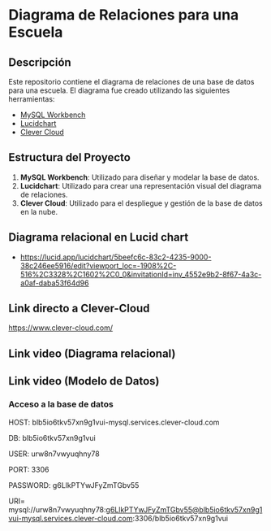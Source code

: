 # Diagrama de Relaciones para una Escuela

## Descripción

Este repositorio contiene el diagrama de relaciones de una base de datos para una escuela. El diagrama fue creado utilizando las siguientes herramientas:

- [MySQL Workbench](#enlace-mysql-workbench)
- [Lucidchart](#enlace-lucidchart)
- [Clever Cloud](#enlace-clever-cloud)

## Estructura del Proyecto

1. **MySQL Workbench**: Utilizado para diseñar y modelar la base de datos.
2. **Lucidchart**: Utilizado para crear una representación visual del diagrama de relaciones.
3. **Clever Cloud**: Utilizado para el despliegue y gestión de la base de datos en la nube.

## Diagrama relacional en Lucid chart
- https://lucid.app/lucidchart/5beefc6c-83c2-4235-9000-38c246ee5916/edit?viewport_loc=-1908%2C-516%2C3328%2C1602%2C0_0&invitationId=inv_4552e9b2-8f67-4a3c-a0af-daba53f64d96

## Link directo a Clever-Cloud
https://www.clever-cloud.com/
## Link video (Diagrama relacional)



## Link video (Modelo de Datos)



### Acceso a la base de datos 
HOST: blb5io6tkv57xn9g1vui-mysql.services.clever-cloud.com

DB: blb5io6tkv57xn9g1vui

USER: urw8n7vwyuqhny78

PORT: 3306

PASSWORD: g6LlkPTYwJFyZmTGbv55

URI= mysql://urw8n7vwyuqhny78:g6LlkPTYwJFyZmTGbv55@blb5io6tkv57xn9g1vui-mysql.services.clever-cloud.com:3306/blb5io6tkv57xn9g1vui

  
